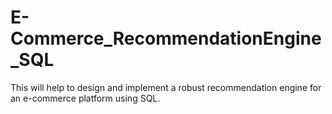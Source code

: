 # E-Commerce_RecommendationEngine_SQL
This will help to design and implement a robust recommendation engine for an e-commerce platform using SQL.
